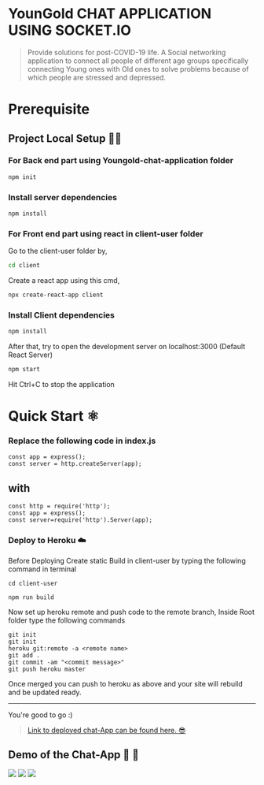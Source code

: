 # YounGold CHAT APPLICATION USING SOCKET.IO
> Provide solutions for post-COVID-19 life. A Social networking application to connect all people of different age groups specifically  connecting Young ones with Old ones to solve problems because of which people are stressed and depressed.

# Prerequisite 
## Project Local Setup 👩‍💻

### For Back end part using Youngold-chat-application folder

```bash
npm init
```

### Install server dependencies
```bash
npm install
```
### For Front end part using react in client-user folder

Go to the client-user folder by,

```bash
cd client
```

Create a react app using this cmd,

```bash
npx create-react-app client
```
### Install Client dependencies

```bash
npm install
```
After that, try to open the development server on localhost:3000 (Default React Server)

```bash
npm start
```
Hit Ctrl+C to stop the application

# Quick Start :atom_symbol:

### Replace the following code in index.js

```
const app = express();
const server = http.createServer(app);
```
## with
```
const http = require('http');
const app = express();
const server=require('http').Server(app);
```

### Deploy to Heroku :cloud:	
Before Deploying Create static Build in client-user by typing the following command in terminal
```
cd client-user
```
```
npm run build
```
Now set up heroku remote and push code to the remote branch, Inside Root folder type the following commands
```
git init
git init
heroku git:remote -a <remote name>
git add .
git commit -am "<commit message>"
git push heroku master
```
Once merged you can push to heroku as above and your site will rebuild and be updated ready.

---

You're good to go :)

> [Link to deployed chat-App can be found here. :sunglasses:	](https://youngold-chat.herokuapp.com/)

## Demo of the Chat-App :rocket: :100:
![](https://github.com/Puja7629/GHCI-20_CODEATHON_YounGold_/blob/master/images/chat/a.PNG)
![](https://github.com/Puja7629/GHCI-20_CODEATHON_YounGold_/blob/master/images/chat/c.PNG)
![](https://github.com/Puja7629/GHCI-20_CODEATHON_YounGold_/blob/master/images/chat/b.PNG)


